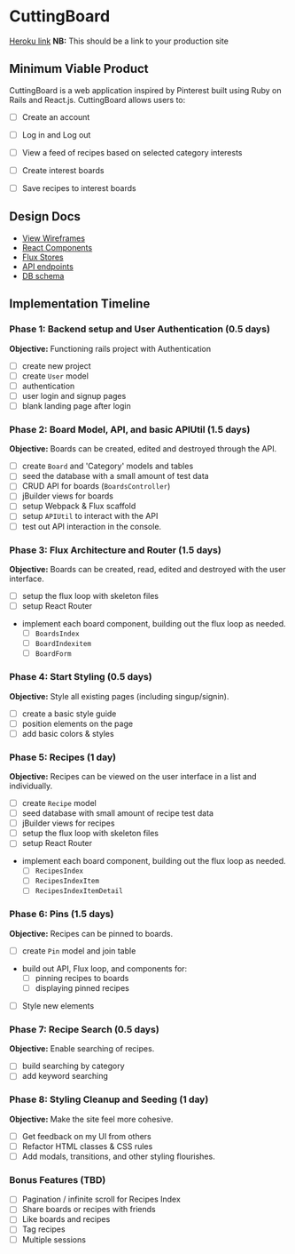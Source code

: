 # CuttingBoard

[Heroku link][heroku] **NB:** This should be a link to your production site

[heroku]: http://www.herokuapp.com

## Minimum Viable Product

CuttingBoard is a web application inspired by Pinterest built using Ruby on Rails
and React.js. CuttingBoard allows users to:

- [ ] Create an account
- [ ] Log in and Log out
- [ ] View a feed of recipes based on selected category interests
- [ ] Create interest boards
- [ ] Save recipes to interest boards 


## Design Docs
* [View Wireframes][views]
* [React Components][components]
* [Flux Stores][stores]
* [API endpoints][api-endpoints]
* [DB schema][schema]

[views]: ./docs/views.md
[components]: ./docs/components.md
[stores]: ./docs/stores.md
[api-endpoints]: ./docs/api-endpoints.md
[schema]: ./docs/schema.md

## Implementation Timeline

### Phase 1: Backend setup and User Authentication (0.5 days)

**Objective:** Functioning rails project with Authentication

- [ ] create new project
- [ ] create `User` model
- [ ] authentication
- [ ] user login and signup pages
- [ ] blank landing page after login

### Phase 2: Board Model, API, and basic APIUtil (1.5 days)

**Objective:** Boards can be created, edited and destroyed through
the API.

- [ ] create `Board` and 'Category' models and tables
- [ ] seed the database with a small amount of test data
- [ ] CRUD API for boards (`BoardsController`)
- [ ] jBuilder views for boards
- [ ] setup Webpack & Flux scaffold
- [ ] setup `APIUtil` to interact with the API
- [ ] test out API interaction in the console.

### Phase 3: Flux Architecture and Router (1.5 days)

**Objective:** Boards can be created, read, edited and destroyed with the
user interface.

- [ ] setup the flux loop with skeleton files
- [ ] setup React Router
- implement each board component, building out the flux loop as needed.
  - [ ] `BoardsIndex`
  - [ ] `BoardIndexitem`
  - [ ] `BoardForm`

### Phase 4: Start Styling (0.5 days)

**Objective:** Style all existing pages (including singup/signin).

- [ ] create a basic style guide
- [ ] position elements on the page
- [ ] add basic colors & styles

### Phase 5: Recipes (1 day)

**Objective:** Recipes can be viewed on the user interface in a list and individually. 

- [ ] create `Recipe` model
- [ ] seed database with small amount of recipe test data
- [ ] jBuilder views for recipes
- [ ] setup the flux loop with skeleton files
- [ ] setup React Router
- implement each board component, building out the flux loop as needed.
  - [ ] `RecipesIndex`
  - [ ] `RecipesIndexItem`
  - [ ] `RecipesIndexItemDetail`

### Phase 6: Pins (1.5 days)

**Objective:** Recipes can be pinned to boards. 

- [ ] create `Pin` model and join table
- build out API, Flux loop, and components for:
  - [ ] pinning recipes to boards
  - [ ] displaying pinned recipes
- [ ] Style new elements

### Phase 7: Recipe Search (0.5 days)

**Objective:** Enable searching of recipes.

- [ ] build searching by category
- [ ] add keyword searching

### Phase 8: Styling Cleanup and Seeding (1 day)

**Objective:** Make the site feel more cohesive.

- [ ] Get feedback on my UI from others
- [ ] Refactor HTML classes & CSS rules
- [ ] Add modals, transitions, and other styling flourishes.

### Bonus Features (TBD)
- [ ] Pagination / infinite scroll for Recipes Index
- [ ] Share boards or recipes with friends
- [ ] Like boards and recipes
- [ ] Tag recipes
- [ ] Multiple sessions

[phase-one]: ./docs/phases/phase1.md
[phase-two]: ./docs/phases/phase2.md
[phase-three]: ./docs/phases/phase3.md
[phase-four]: ./docs/phases/phase4.md
[phase-five]: ./docs/phases/phase5.md
